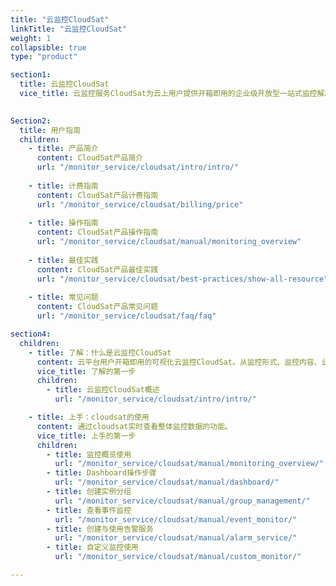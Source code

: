 ```yaml
---
title: "云监控CloudSat"
linkTitle: "云监控CloudSat"
weight: 1
collapsible: true
type: "product"

section1:
  title: 云监控CloudSat
  vice_title: 云监控服务CloudSat为云上用户提供开箱即用的企业级开放型一站式监控解决方案。涵盖了用户账户内的所有核心IT设施基础监控。支持基于指标、事件、自定义指标等各类监控与告警服务。利用云监控告警服务内的各项功能，可实现全闭环、全链路的立体化监控系统。
 

Section2:
  title: 用户指南
  children:
    - title: 产品简介
      content: CloudSat产品简介
      url: "/monitor_service/cloudsat/intro/intro/"
    
    - title: 计费指南
      content: CloudSat产品计费指南
      url: "/monitor_service/cloudsat/billing/price"
    
    - title: 操作指南
      content: CloudSat产品操作指南
      url: "/monitor_service/cloudsat/manual/monitoring_overview"
        
    - title: 最佳实践
      content: CloudSat产品最佳实践
      url: "/monitor_service/cloudsat/best-practices/show-all-resource"
    
    - title: 常见问题
      content: CloudSat产品常见问题
      url: "/monitor_service/cloudsat/faq/faq"

section4:
  children:
    - title: 了解：什么是云监控CloudSat
      content: 云平台用户开箱即用的可视化云监控CloudSat。从监控形式、监控内容、业务划分等多纬度提供监控能力支持，为用户搭建简单易用、高效运维地立体化监控服务平台。
      vice_title: 了解的第一步
      children:
        - title: 云监控CloudSat概述
          url: "/monitor_service/cloudsat/intro/intro/"

    - title: 上手：cloudsat的使用
      content: 通过cloudsat实时查看整体监控数据的功能。
      vice_title: 上手的第一步
      children: 
        - title: 监控概览使用
          url: "/monitor_service/cloudsat/manual/monitoring_overview/"
        - title: Dashboard操作步骤
          url: "/monitor_service/cloudsat/manual/dashboard/"
        - title: 创建实例分组
          url: "/monitor_service/cloudsat/manual/group_management/"
        - title: 查看事件监控
          url: "/monitor_service/cloudsat/manual/event_monitor/"
        - title: 创建与使用告警服务
          url: "/monitor_service/cloudsat/manual/alarm_service/"
        - title: 自定义监控使用
          url: "/monitor_service/cloudsat/manual/custom_monitor/"

---
```



<!-- type: "product" 这个参数表明这是一个产品index页面 -->
<!-- section1 为产品index页面 主标题 副标题 video  video_img为视频图片  -->
<!-- section2 为产品index页面 第一个大块的用户文档配置  -->
<!-- section3 为产品index页面 第二个大块的开发者文档配置  -->
<!-- section4 为产品index页面 第三个大块的学习路径配置  -->